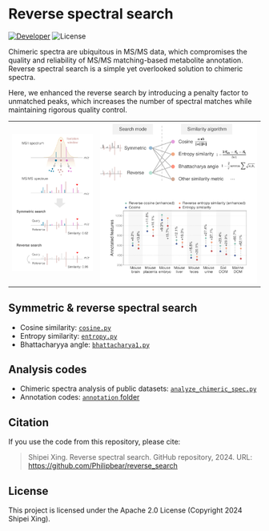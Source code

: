 # Reverse spectral search
[![Developer](https://img.shields.io/badge/Developer-Shipei_Xing-orange?logo=github&logoColor=white)](https://scholar.google.ca/citations?user=en0zumcAAAAJ&hl=en)
![License](https://img.shields.io/badge/License-Apache_2.0-blue.svg?style=flat&logo=apache)

Chimeric spectra are ubiquitous in MS/MS data, which compromises the quality and reliability of MS/MS matching-based metabolite annotation.
Reverse spectral search is a simple yet overlooked solution to chimeric spectra. 

Here, we enhanced the reverse search by introducing a penalty factor to unmatched peaks, which increases the number of spectral matches while maintaining rigorous quality control.

<table>
<tr>
  <td width="35%" align="center" valign="center">
    <img src="fig/workflow.svg" width="300"/>
  </td>
  <td width="65%" align="center">
    <img src="fig/rev_search.svg" width="450"/>
    <img src="fig/annotation.svg" width="550" style="margin-top: -20px;"/>
  </td>
</tr>
</table>


## Symmetric & reverse spectral search
- Cosine similarity: [`cosine.py`](https://github.com/Philipbear/reverse_search/blob/main/reverse_spectral_search/cosine.py)
- Entropy similarity: [`entropy.py`](https://github.com/Philipbear/reverse_search/blob/main/reverse_spectral_search/entropy.py)
- Bhattacharyya angle: [`bhattacharya1.py`](https://github.com/Philipbear/reverse_search/blob/main/reverse_spectral_search/bhattacharya1.py)

## Analysis codes
- Chimeric spectra analysis of public datasets: [`analyze_chimeric_spec.py`](https://github.com/Philipbear/reverse_search/blob/main/chimeric_spectra/analyze_chimeric_spec.py)
- Annotation codes: [`annotation` folder](https://github.com/Philipbear/reverse_search/tree/main/annotation)


## Citation
If you use the code from this repository, please cite:
> Shipei Xing. Reverse spectral search. GitHub repository, 2024. URL: https://github.com/Philipbear/reverse_search

[//]: # (> Shipei Xing, Yasin El Abiead, Haoqi Nina Zhao, Vincent Charron-Lamoureux, Mingxun Wang, Pieter C. Dorrestein. Reverse spectral search reimagined: a simple but overlooked solution for chimeric spectra annotation.)


## License
This project is licensed under the Apache 2.0 License (Copyright 2024 Shipei Xing).

